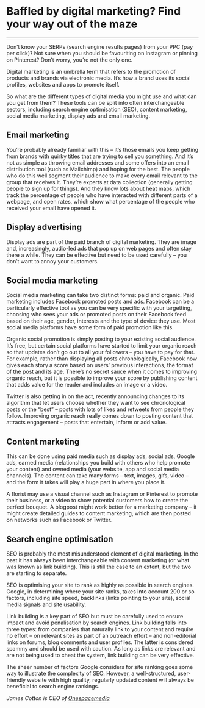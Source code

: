 # Baffled by digital marketing? Find your way out of the maze

---

Don’t know your SERPs (search engine results pages) from your PPC (pay per click)? Not sure when you should be favouriting on Instagram or pinning on Pinterest? Don’t worry, you’re not the only one.

Digital marketing is an umbrella term that refers to the promotion of products and brands via electronic media. It’s how a brand uses its social profiles, websites and apps to promote itself.

So what are the different types of digital media you might use and what can you get from them? These tools can be split into often interchangeable sectors, including search engine optimisation (SEO), content marketing, social media marketing, display ads and email marketing.

## Email marketing

You’re probably already familiar with this – it’s those emails you keep getting from brands with quirky titles that are trying to sell you something. And it’s not as simple as throwing email addresses and some offers into an email distribution tool (such as Mailchimp) and hoping for the best. The people who do this well segment their audience to make every email relevant to the group that receives it. They’re experts at data collection (generally getting people to sign­ up for things). And they know lots about heat maps, which track the percentage of people who have interacted with different parts of a webpage, and open rates, which show what percentage of the people who received your email have opened it.

## Display advertising

Display ads are part of the paid branch of digital marketing. They are image and, increasingly, audio-­led ads that pop up on web pages and often stay there a while. They can be effective but need to be used carefully – you don’t want to annoy your customers.

## Social media marketing

Social media marketing can take two distinct forms: paid and organic. Paid marketing includes Facebook promoted posts and ads. Facebook can be a particularly effective tool as you can be very specific with your targetting, choosing who sees your ads or promoted posts on their Facebook feed based on their age, gender, interests and the type of device they use. Most social media platforms have some form of paid promotion like this. 

Organic social promotion is simply posting to your existing social audience. It’s free, but certain social platforms have started to limit your organic reach so that updates don’t go out to all your followers – you have to pay for that. For example, rather than displaying all posts chronologically, Facebook now gives each story a score based on users’ previous interactions, the format of the post and its age. There’s no secret sauce when it comes to improving organic reach, but it is possible to improve your score by publishing content that adds value for the reader and includes an image or a video.

Twitter is also getting in on the act, recently announcing changes to its algorithm that let users choose whether they want to see chronological posts or the “best” – posts with lots of likes and retweets from people they follow. Improving organic reach really comes down to posting content that attracts engagement – posts that entertain, inform or add value.

## Content marketing

This can be done using paid media such as display ads, social ads, Google ads, earned media (relationships you build with others who help promote your content) and owned media (your website, app and social media channels). The content can take many forms – text, images, gifs, video – and the form it takes will play a huge part in where you place it.

A florist may use a visual channel such as Instagram or Pinterest to promote their business, or a video to show potential customers how to create the perfect bouquet. A blogpost might work better for a marketing company – it might create detailed guides to content marketing, which are then posted on networks such as Facebook or Twitter.

## Search engine optimisation

SEO is probably the most misunderstood element of digital marketing. In the past it has always been interchangeable with content marketing (or what was known as link building). This is still the case to an extent, but the two are starting to separate.

SEO is optimising your site to rank as highly as possible in search engines. Google, in determining where your site ranks, takes into account 200­ or so factors, including site speed, backlinks (links pointing to your site), social media signals and site usability.

Link building is a key part of SEO but must be carefully used to ensure impact and avoid penalisation by search engines. Link building falls into three types: from companies that naturally link to your content and require no effort – on relevant sites as part of an outreach effort – and non-editorial links on forums, blog comments and user profiles. The latter is considered spammy and should be used with caution. As long as links are relevant and are not being used to cheat the system, link building can be very effective.

The sheer number of factors Google considers for site ranking goes some way to illustrate the complexity of SEO. However, a well-structured, user-friendly website with high quality, regularly updated content will always be beneficial to search engine rankings.

*James Cotton is CEO of [Onespacemedia](http://www.onespacemedia.com/)*